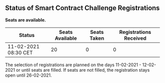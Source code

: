 ## Status of Smart Contract Challenge Registrations

**Seats are available.**

| Status               |  Seats Available | Seats Taken | Registrations Received | 
|-                     | -                | -           |-                       |
| 11-02-2021 08:30 CET | 20               | 0           | 0                      |

The selection of registrations are planned on the days 11-02-2021 - 12-02-2021 or until seats are filled. If seats are not filled, the registration stays open until 26-02-2021.
